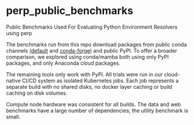 # perp_public_benchmarks
Public Benchmarks Used For Evaluating Python Environment Resolvers using perp

The benchmarks run from this repo download packages from public conda channels ([default](https://repo.anaconda.com/pkgs/) and [conda-forge](https://conda-forge.org/)) and public PyPI. To offer a broader comparison, we explored using conda/mamba both using only PyPI packages, and only Anaconda cloud packages.

The remaining tools only work with PyPI. All trials were run in our cloud-native CI/CD system as isolated Kubernetes jobs. Each job represents a separate build with no shared disks, no docker layer caching or build caching on disk volumes.

Compute node hardware was consistent for all builds. The data and web benchmarks have a large number of dependencies; the utility benchmark is small.
